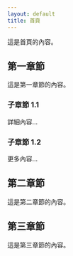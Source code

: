 ```yaml
---
layout: default
title: 首頁
---
```


這是首頁的內容。

## 第一章節

這是第一章節的內容。

### 子章節 1.1

詳細內容...

### 子章節 1.2

更多內容...

## 第二章節

這是第二章節的內容。

## 第三章節

這是第三章節的內容。

